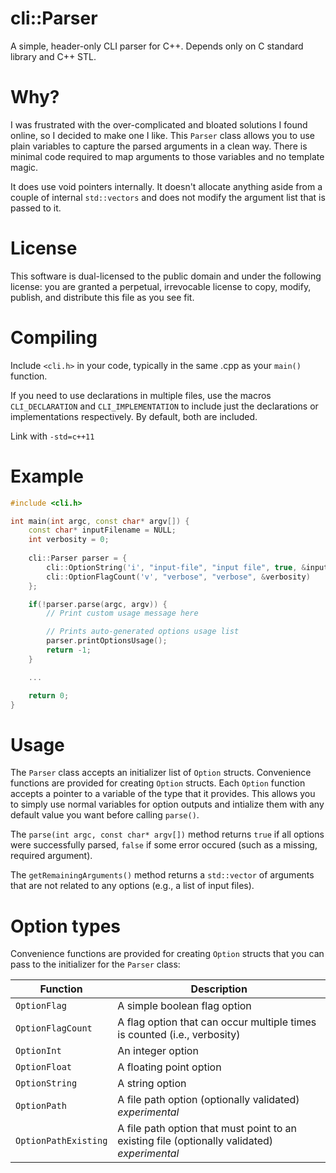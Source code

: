 # cli::Parser

A simple, header-only CLI parser for C++.  Depends only on C standard library
and C++ STL.

# Why?

I was frustrated with the over-complicated and bloated solutions I found
online, so I decided to make one I like.  This `Parser` class allows you to
use plain variables to capture the parsed arguments in a clean way. There
is minimal code required to map arguments to those variables and no 
template magic.

It does use void pointers internally.  It doesn't allocate anything
aside from a couple of internal `std::vectors` and does not modify the
argument list that is passed to it.

# License

This software is dual-licensed to the public domain and under the following
license: you are granted a perpetual, irrevocable license to copy, modify,
publish, and distribute this file as you see fit.

# Compiling
Include `<cli.h>` in your code, typically in the same .cpp as your `main()`
function.

If you need to use declarations in multiple files, use the macros 
`CLI_DECLARATION` and `CLI_IMPLEMENTATION` to include just the declarations
or implementations respectively.  By default, both are included.

Link with `-std=c++11`

# Example
```c++
#include <cli.h>

int main(int argc, const char* argv[]) {
	const char* inputFilename = NULL;
	int verbosity = 0;
	
	cli::Parser parser = {
		cli::OptionString('i', "input-file", "input file", true, &inputFilename),
		cli::OptionFlagCount('v', "verbose", "verbose", &verbosity)
	};

	if(!parser.parse(argc, argv)) {
		// Print custom usage message here

		// Prints auto-generated options usage list
		parser.printOptionsUsage();
		return -1;
	}

	...

	return 0;
}
```

# Usage

The `Parser` class accepts an initializer list of `Option` structs.  Convenience
functions are provided for creating `Option` structs.  Each `Option` function
accepts a pointer to a variable of the type that it provides.  This allows
you to simply use normal variables for option outputs and intialize them 
with any default value you want before calling `parse()`.

The `parse(int argc, const char* argv[])` method returns `true` if all options
were successfully parsed, `false` if some error occured (such as a missing,
required argument).

The `getRemainingArguments()` method returns a `std::vector` of arguments that 
are not related to any options (e.g., a list of input files).

# Option types

Convenience functions are provided for creating `Option` structs that you can 
pass to the initializer for the `Parser` class:

Function | Description
--- | ---
`OptionFlag` | A simple boolean flag option
`OptionFlagCount` | A flag option that can occur multiple times is counted (i.e., verbosity)
`OptionInt` | An integer option
`OptionFloat` | A floating point option
`OptionString` | A string option
`OptionPath` | A file path option (optionally validated) *experimental*
`OptionPathExisting` | A file path option that must point to an existing file (optionally validated) *experimental*
